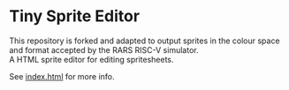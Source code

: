# Tiny Sprite Editor
This repository is forked and adapted to output sprites in the colour space and format accepted by the RARS RISC-V simulator.
<br/>
A HTML sprite editor for editing spritesheets.

See [index.html](https://cdn.rawgit.com/borisvanschooten/tinyspriteeditor/master/index.html) for more info.

